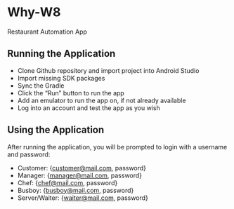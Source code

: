 # Why-W8

Restaurant Automation App

## Running the Application

* Clone Github repository and import project into Android Studio
* Import missing SDK packages
* Sync the Gradle
* Click the “Run” button to run the app
* Add an emulator to run the app on, if not already available
* Log into an account and test the app as you wish

## Using the Application

After running the application, you will be prompted to login with a username and password:

* Customer: {customer@mail.com, password}
* Manager: {manager@mail.com, password}
* Chef: {chef@mail.com, password}
* Busboy: {busboy@mail.com, password}
* Server/Waiter: {waiter@mail.com, password}

